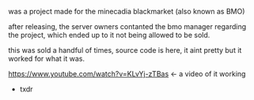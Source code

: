 was a project made for the minecadia blackmarket (also known as BMO)

after releasing, the server owners contanted the bmo manager regarding the project, which ended up to it not being allowed to be sold.

this was sold a handful of times, source code is here, it aint pretty but it worked for what it was.

https://www.youtube.com/watch?v=KLvYj-zTBas <- a video of it working

 - txdr
